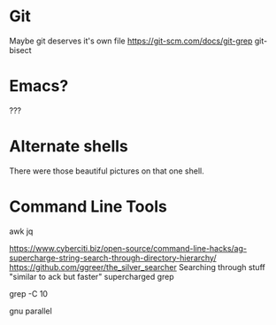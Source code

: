 

# Git
Maybe git deserves it's own file
https://git-scm.com/docs/git-grep
git-bisect



# Emacs?
???



# Alternate shells

There were those beautiful pictures on that one shell.


# Command Line Tools


awk
jq



https://www.cyberciti.biz/open-source/command-line-hacks/ag-supercharge-string-search-through-directory-hierarchy/
https://github.com/ggreer/the_silver_searcher
Searching through stuff
"similar to ack but faster" supercharged grep

grep -C 10 



gnu parallel
